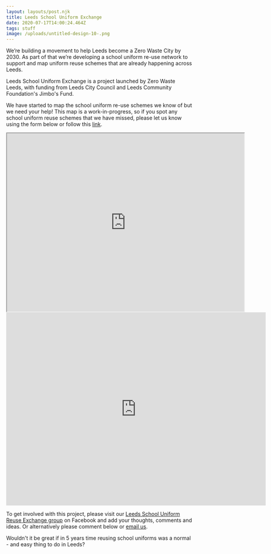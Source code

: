 ```yaml
---
layout: layouts/post.njk
title: Leeds School Uniform Exchange
date: 2020-07-17T14:00:24.464Z
tags: stuff
image: /uploads/untitled-design-10-.png
---
```

We’re building a movement to help Leeds become a Zero Waste City by 2030. As part of that we’re developing a school uniform re-use network to support and map uniform reuse schemes that are already happening across Leeds.

Leeds School Uniform Exchange is a project launched by Zero Waste Leeds, with funding from Leeds City Council and Leeds Community Foundation's Jimbo's Fund.

We have started to map the school uniform re-use schemes we know of but we need your help! This map is a work-in-progress, so if you spot any school uniform reuse schemes that we have missed, please let us know using the form below or follow this [link](https://forms.gle/TbbcxuSpPPgczCth8).

<iframe src="https://www.google.com/maps/d/embed?mid=12f68wxlwJ-MdovH7aQRHCwJyBDkWn-v3" width="640" height="480"></iframe>

<iframe src="https://docs.google.com/forms/d/e/1FAIpQLScc6Tbaj9InU1xwFqfXtgW186Gm7Cj22iI-rVK_eMzAzbpkbw/viewform?embedded=true" width="700" height="520" frameborder="0" marginheight="0" marginwidth="0">Loading…</iframe>

To get involved with this project, please visit our [Leeds School Uniform Reuse Exchange group](https://www.facebook.com/groups/603050533660854/permalink/605410550091519/?notif_id=1593425728610333&notif_t=group_description_change) on Facebook and add your thoughts, comments and ideas. Or alternatively please comment below or [email us](mailto:info@zerowasteleeds.org.uk).

Wouldn't it be great if in 5 years time reusing school uniforms was a normal - and easy thing to do in Leeds?